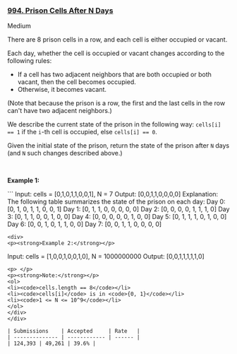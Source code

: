 ### [994. Prison Cells After N Days](https://leetcode.com/problems/prison-cells-after-n-days/)

Medium

There are 8 prison cells in a row, and each cell is either occupied or vacant.

Each day, whether the cell is occupied or vacant changes according to the following rules:

*   If a cell has two adjacent neighbors that are both occupied or both vacant, then the cell becomes occupied.
*   Otherwise, it becomes vacant.

(Note that because the prison is a row, the first and the last cells in the row can't have two adjacent neighbors.)

We describe the current state of the prison in the following way: `` cells[i] == 1 `` if the `` i ``-th cell is occupied, else `` cells[i] == 0 ``.

Given the initial state of the prison, return the state of the prison after `` N `` days (and `` N `` such changes described above.)

 

<div>
<ol>
</ol>
</div>

<div>
<p><strong>Example 1:</strong></p>
```
Input: cells = <span id="example-input-1-1">[0,1,0,1,1,0,0,1]</span>, N = <span id="example-input-1-2">7</span>
Output: <span id="example-output-1">[0,0,1,1,0,0,0,0]</span>
Explanation: 
<span id="example-output-1">The following table summarizes the state of the prison on each day:
Day 0: [0, 1, 0, 1, 1, 0, 0, 1]
Day 1: [0, 1, 1, 0, 0, 0, 0, 0]
Day 2: [0, 0, 0, 0, 1, 1, 1, 0]
Day 3: [0, 1, 1, 0, 0, 1, 0, 0]
Day 4: [0, 0, 0, 0, 0, 1, 0, 0]
Day 5: [0, 1, 1, 1, 0, 1, 0, 0]
Day 6: [0, 0, 1, 0, 1, 1, 0, 0]
Day 7: [0, 0, 1, 1, 0, 0, 0, 0]</span>

```
<div>
<p><strong>Example 2:</strong></p>
```
Input: cells = <span id="example-input-2-1">[1,0,0,1,0,0,1,0]</span>, N = <span id="example-input-2-2">1000000000</span>
Output: <span id="example-output-2">[0,0,1,1,1,1,1,0]</span>
```
<p> </p>
<p><strong>Note:</strong></p>
<ol>
<li><code>cells.length == 8</code></li>
<li><code>cells[i]</code> is in <code>{0, 1}</code></li>
<li><code>1 <= N <= 10^9</code></li>
</ol>
</div>
</div>

| Submissions    | Accepted     | Rate   |
| -------------- | ------------ | ------ |
| 124,393 | 49,261 | 39.6% |
